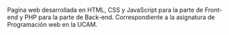 Pagína web desarrollada en HTML, CSS y JavaScript para la parte de Front-end y PHP para la parte de Back-end. Correspondiente a la asignatura de Programación web en la UCAM.
